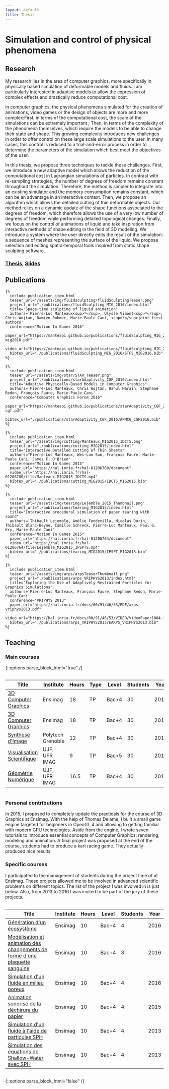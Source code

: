 ```yaml
---
layout: default
title: Thesis
---
```


# Simulation and control of physical phenomena

## Research

My research lies in the area of computer graphics, more specifically in physically based simulation of deformable models and fluids. 
I am particularly interested in adaptive models to allow the expression of complex effects and drastically reduce computational cost.

In computer graphics, the physical phenomena simulated for the creation of animations, video games or the design of objects are more and more complex:First, in terms of the computational cost, the scale of the simulations can be extremely important ; Then, in terms of the complexity of the phenomena themselves, which require the models to be able to change their state and shape.
This growing complexity introduces new challenges in order to offer control on these large scale simulations to the user. In many cases, this control is reduced to a trial-and-error process in order to determine the parameters of the simulation which best meet the objectives of the user.

In this thesis, we propose three techniques to tackle these challenges. First, we introduce a new adaptive model which allows the reduction of the computational cost in Lagrangian simulations of particles. In contrast with re-sampling strategies, the number of degrees of freedom remains constant throughout the simulation.
Therefore, the method is simpler to integrate into an existing simulator and the memory consumption remains constant, which can be an advantage in an interactive context. Then, we propose an algorithm which allows the detailed cutting of thin deformable objects. Our method relies on a dynamic update of the shape functions associated to the degrees of freedom, which therefore allows the use of a very low number of degrees of freedom while performing detailed topological changes. Finally, we focus on the control of animations of liquid and take inspiration from interactive methods of shape editing in the field of 3D modeling. We introduce a system where the user directly edits the result of the simulation: a sequence of meshes representing the surface of the liquid. We propose selection and editing spatio-temporal tools inspired from static shape sculpting software.

### <a class="mdi mdi-github-box" href="https://github.com/manteapi/phd-thesis"></a> <a class="mdi mdi-file-pdf-box" href="https://manteapi.github.io/publications/thesis/thesis.pdf">Thesis</a>, <a class="mdi mdi-file-pdf-box" href="https://manteapi.github.io/publications/thesis/presentation.pdf">Slides</a> 

## Publications

    {%
      include publication_item.html
      teaser_url="/assets/img/fluidsculpting/fluidSculptingTeaser.png"
      project_url="./publications/fluidSculpting_MIG_2016/index.html"
      title="Space-time sculpting of liquid animation"
      authors='Pierre-Luc Manteaux<sup>*</sup>, Ulysse Vimont<sup>*</sup>, Chris Wojtan, Damien Rohmer, Marie-Paule Cani, <sup>*</sup>joint first authors'
      conference="Motion In Games 2016"
      paper_url="https://manteapi.github.io/publications/fluidSculpting_MIG_2016/fluidSculpting-mig2016.pdf"
      video_url="https://manteapi.github.io/publications/fluidSculpting_MIG_2016/video/fluidSculpting_mig2016.mp4"
      bibtex_url="./publications/fluidSculpting_MIG_2016/STFS_MIG2016.bib"
    %}

    {%
      include publication_item.html
      teaser_url="/assets/img/star/STAR_Teaser.png"
      project_url="./publications/starAdaptivity_CGF_2016/index.html"
      title="Adaptive Physically-Based Models in Computer Graphics"
      authors='Pierre-Luc Manteaux, Chris Wojtan, Rahul Narain, Stephane Redon, François Faure, Marie-Paule Cani'
      conference="Computer Graphics Forum 2016"
      paper_url="https://manteapi.github.io/publications/starAdaptivity_CGF_2016/starAdaptivity-cgf.pdf"
      bibtex_url="./publications/starAdaptivity_CGF_2016/APMCG_CGF2016.bib"
    %}

    {%
      include publication_item.html
      teaser_url="/assets/img/cutting/Manteaux_MIG2015_IDCTS.png"
      project_url="./publications/cutting_MIG2015/index.html"
      title="Interactive Detailed Cutting of Thin Sheets"
      authors="Pierre-Luc Manteaux, Wei-Lun Sun, François Faure, Marie-Paule Cani, James F. O'Brien"
      conference="Motion In Games 2015"
      paper_url="https://hal.inria.fr/hal-01206780/document"
      video_url="https://hal.inria.fr/hal-01206780/file/Manteaux_MIG2015_IDCTS.mp4"
      bibtex_url="./publications/cutting_MIG2015/IDCTS_MIG2015.bib"
    %}

    {%
      include publication_item.html
      teaser_url="/assets/img/tearing/Lejemble_2015_Thumbnail.png"
      project_url="./publications/tearing_MIG2015/index.html"
      title="Interactive procedural simulation of paper tearing with sound"
      authors='Thibault Lejemble, Amélie Fondevilla, Nicolas Durin, Thibault Blanc-Beyne, Camille Schreck, Pierre-Luc Manteaux, Paul G. Kry, Marie-Paule Cani'
      conference="Motion In Games 2015"
      paper_url="https://hal.inria.fr/hal-01206764/document"
      video_url="https://hal.inria.fr/hal-01206764/file/Lejemble_MIG2015_IPSPTS.mp4"
      bibtex_url="./publications/tearing_MIG2015/IPSPT_MIG2015.bib"
    %}

    {%
      include publication_item.html
      teaser_url="/assets/img/arps/arpsTeaserThumbnail.png"
      project_url="./publications/arps_VRIPHYS2013/index.html"
      title="Exploring the Use of Adaptively Restrained Particles for Graphics Simulations"
      authors='Pierre-Luc Manteaux, François Faure, Stéphane Redon, Marie-Paule Cani'
      conference="VRIPHYS 2013"
      paper_url="https://hal.inria.fr/docs/00/91/46/53/PDF/arps-vriphys2013.pdf"
      video_url="https://hal.inria.fr/docs/00/91/46/53/VIDEO/VideoPaper1004.flv"
      bibtex_url="./publications/arps_VRIPHYS2013/EARPS_VRIPHYS2013.bib"
    %}


## Teaching

### Main courses

{::options parse_block_html="true" /}

<div style="overflow-x:auto;">

| Title | Institute | Hours | Type | Level | Students | Year |
| ----- | --------- | ----- | ---- | ----- | -------- | ---- |
| [3D Computer Graphics](https://chamilo2.grenet.fr/inp/courses/ENSIMAG4MMG3D/document/instructions/index.html) | Ensimag | 18 | TP | Bac+4 | 30 | 2016 |
| [3D Computer Graphics](https://chamilo2.grenet.fr/inp/courses/ENSIMAG4MMG3D/document/instructions/index.html) | Ensimag | 18 | TP | Bac+4 | 30 | 2014 |
| [Synthèse d'Image](./teaching/polytech_syntheseimage/index.html) | Polytech Grenoble | 12 | TP | Bac+4 | 30 | 2014 |
| [Visualisation Scientifique](./teaching/imag_visu/index.html) | UJF, UFR IMAG | 9 | TP | Bac+5 | 30 | 2014 |
| [Géométrie Numérique](./teaching/imag_geonum/index.html) | UJF, UFR IMAG | 16.5 | TP | Bac+4 | 30 | 2014 |

</div>

### Personal contributions
        
In 2015, I proposed to completely update the practicals for the course of 3D Graphics at Ensimag. With the help of Thomas Delame, I built a small game engine targeted for beginners in OpenGL 4 and allowing to getting familiar with modern GPU technologies. Aside from the engine, I wrote seven tutorials to introduce essential concepts of Computer Graphics: rendering, modeling and animation. A final project was proposed at the end of the course, students had to produce a kart racing game. They actually produced nice results.

### Specific courses

I participated to the management of students during the project time of at Ensimag. These projects allowed me to be involved in advanced scientific problems on different topics. The list of the project I was involved in is just below. Also, from 2013 to 2016 I was invited to be part of the jury of these projects.

<div style="overflow-x:auto;">

| Title | Institute | Hours | Level | Students | Year |
| ----- | --------- | ----- | ----- | -------- | ---- |
| [Génération d'un écosystème](teaching/ensimag_projetspe/ecosystem/index.html) | Ensimag | 10 | Bac+4 | 4 | 2016 |
| [Modélisation et animation des changements de forme d'une plaquette sanguine](teaching/ensimag_projetspe/blood_plaquettes/index.html) | Ensimag | 10 | Bac+4 | 3 | 2016 |
| [Simulation d'un fluide en milieu poreux](teaching/ensimag_projetspe/sph_porous_media/index.html) | Ensimag | 10 | Bac+4 | 4 | 2016 |
| [Animation sonorisé de la déchirure du papier](teaching/ensimag_projetspe/paper_tearing_sound/index.html) | Ensimag | 10 | Bac+4 | 4 | 2015 |
| [Simulation d'un fluide à l'aide de particules SPH](teaching/ensimag_projetspe/sph_water/index.html) | Ensimag | 10 | Bac+4 | 4 | 2013 |
| [Simulation des équations de Shallow-Water avec SPH](teaching/ensimag_projetspe/sph_shallowwater/index.html) | Ensimag | 10 | Bac+4 | 4 | 2013 |

</div>

{::options parse_block_html="false" /}
